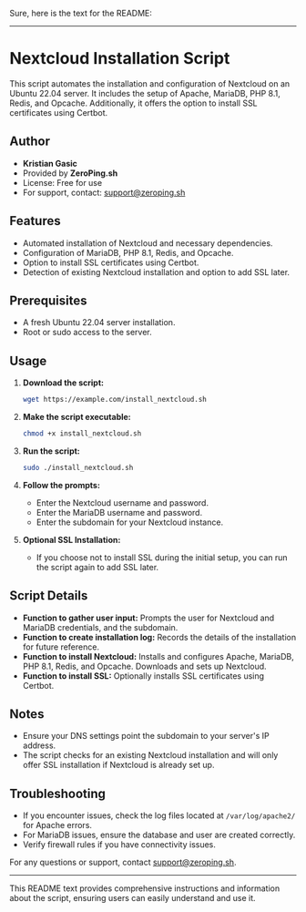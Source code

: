Sure, here is the text for the README:

---

# Nextcloud Installation Script

This script automates the installation and configuration of Nextcloud on an Ubuntu 22.04 server. It includes the setup of Apache, MariaDB, PHP 8.1, Redis, and Opcache. Additionally, it offers the option to install SSL certificates using Certbot.

## Author

- **Kristian Gasic**
- Provided by **ZeroPing.sh**
- License: Free for use
- For support, contact: [support@zeroping.sh](mailto:support@zeroping.sh)

## Features

- Automated installation of Nextcloud and necessary dependencies.
- Configuration of MariaDB, PHP 8.1, Redis, and Opcache.
- Option to install SSL certificates using Certbot.
- Detection of existing Nextcloud installation and option to add SSL later.

## Prerequisites

- A fresh Ubuntu 22.04 server installation.
- Root or sudo access to the server.

## Usage

1. **Download the script:**
   ```bash
   wget https://example.com/install_nextcloud.sh
   ```

2. **Make the script executable:**
   ```bash
   chmod +x install_nextcloud.sh
   ```

3. **Run the script:**
   ```bash
   sudo ./install_nextcloud.sh
   ```

4. **Follow the prompts:**
   - Enter the Nextcloud username and password.
   - Enter the MariaDB username and password.
   - Enter the subdomain for your Nextcloud instance.

5. **Optional SSL Installation:**
   - If you choose not to install SSL during the initial setup, you can run the script again to add SSL later.

## Script Details

- **Function to gather user input:** Prompts the user for Nextcloud and MariaDB credentials, and the subdomain.
- **Function to create installation log:** Records the details of the installation for future reference.
- **Function to install Nextcloud:** Installs and configures Apache, MariaDB, PHP 8.1, Redis, and Opcache. Downloads and sets up Nextcloud.
- **Function to install SSL:** Optionally installs SSL certificates using Certbot.

## Notes

- Ensure your DNS settings point the subdomain to your server's IP address.
- The script checks for an existing Nextcloud installation and will only offer SSL installation if Nextcloud is already set up.

## Troubleshooting

- If you encounter issues, check the log files located at `/var/log/apache2/` for Apache errors.
- For MariaDB issues, ensure the database and user are created correctly.
- Verify firewall rules if you have connectivity issues.

For any questions or support, contact [support@zeroping.sh](mailto:support@zeroping.sh).

---

This README text provides comprehensive instructions and information about the script, ensuring users can easily understand and use it.
